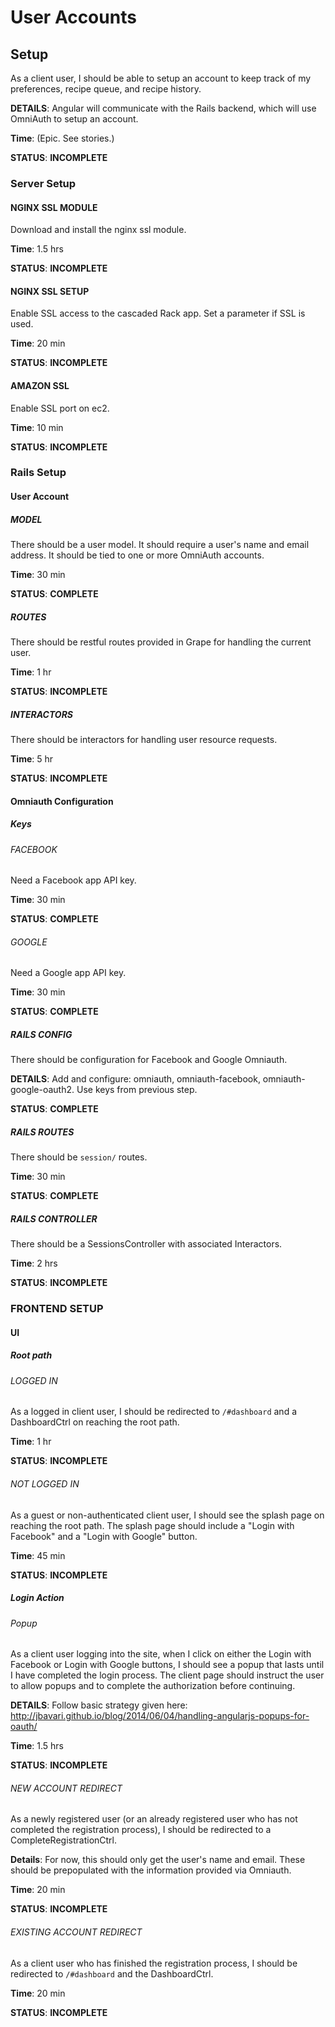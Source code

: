 # User Accounts

## Setup

As a client user, I should be able to setup an account to keep track of my preferences, recipe queue, and recipe history.

**DETAILS**: Angular will communicate with the Rails backend, which will use OmniAuth to setup an account.

**Time**: (Epic.  See stories.)

**STATUS**: **INCOMPLETE**

### Server Setup

#### NGINX SSL MODULE

Download and install the nginx ssl module.

**Time**: 1.5 hrs

**STATUS**: **INCOMPLETE**

#### NGINX SSL SETUP

Enable SSL access to the cascaded Rack app.  Set a parameter if SSL is used.

**Time**: 20 min

**STATUS**: **INCOMPLETE**

#### AMAZON SSL

Enable SSL port on ec2.

**Time**: 10 min

**STATUS**: **INCOMPLETE**

### Rails Setup

#### User Account

##### MODEL

There should be a user model. It should require a user's name and email address.  It should be tied to one or more OmniAuth accounts.

**Time**: 30 min

**STATUS**: **COMPLETE**

##### ROUTES

There should be restful routes provided in Grape for handling the current user.

**Time**: 1 hr

**STATUS**: **INCOMPLETE**

##### INTERACTORS

There should be interactors for handling user resource requests.

**Time**: 5 hr

**STATUS**: **INCOMPLETE**

#### Omniauth Configuration

##### Keys

###### FACEBOOK

Need a Facebook app API key.

**Time**: 30 min

**STATUS**: **COMPLETE**

###### GOOGLE

Need a Google app API key.

**Time**: 30 min

**STATUS**: **COMPLETE**

##### RAILS CONFIG

There should be configuration for Facebook and Google Omniauth.

**DETAILS**: Add and configure: omniauth, omniauth-facebook, omniauth-google-oauth2. Use keys from previous step.

**STATUS**: **COMPLETE**

##### RAILS ROUTES

There should be `session/` routes.

**Time**: 30 min

**STATUS**: **COMPLETE**

##### RAILS CONTROLLER

There should be a SessionsController with associated Interactors.

**Time**: 2 hrs

**STATUS**: **INCOMPLETE**

### FRONTEND SETUP

#### UI

##### Root path

###### LOGGED IN

As a logged in client user, I should be redirected to `/#dashboard` and a DashboardCtrl on reaching the root path.

**Time**: 1 hr

**STATUS**: **INCOMPLETE**

###### NOT LOGGED IN

As a guest or non-authenticated client user, I should see the splash page on reaching the root path. The splash page should include a "Login with Facebook" and a "Login with Google" button.

**Time**: 45 min

**STATUS**: **INCOMPLETE**

##### Login Action

###### Popup

As a client user logging into the site, when I click on either the Login with Facebook or Login with Google buttons, I should see a popup that lasts until I have completed the login process.  The client page should instruct the user to allow popups and to complete the authorization before continuing.

**DETAILS**: Follow basic strategy given here: http://jbavari.github.io/blog/2014/06/04/handling-angularjs-popups-for-oauth/

**Time**: 1.5 hrs

**STATUS**: **INCOMPLETE**

###### NEW ACCOUNT REDIRECT

As a newly registered user (or an already registered user who has not completed the registration process), I should be redirected to a CompleteRegistrationCtrl.

**Details**: For now, this should only get the user's name and email. These should be prepopulated with the information provided via Omniauth.

**Time**: 20 min

**STATUS**: **INCOMPLETE**

###### EXISTING ACCOUNT REDIRECT

As a client user who has finished the registration process, I should be redirected to `/#dashboard` and the DashboardCtrl.

**Time**: 20 min

**STATUS**: **INCOMPLETE**
